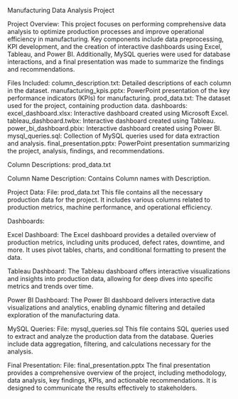 Manufacturing Data Analysis Project

Project Overview:
This project focuses on performing comprehensive data analysis to optimize production processes and improve operational efficiency in manufacturing. Key components include data preprocessing, KPI development, and the creation of interactive dashboards using Excel, Tableau, and Power BI. Additionally, MySQL queries were used for database interactions, and a final presentation was made to summarize the findings and recommendations.

Files Included:
column_description.txt: Detailed descriptions of each column in the dataset.
manufacturing_kpis.pptx: PowerPoint presentation of the key performance indicators (KPIs) for manufacturing.
prod_data.txt: The dataset used for the project, containing production data.
dashboards:
excel_dashboard.xlsx: Interactive dashboard created using Microsoft Excel.
tableau_dashboard.twbx: Interactive dashboard created using Tableau.
power_bi_dashboard.pbix: Interactive dashboard created using Power BI.
mysql_queries.sql: Collection of MySQL queries used for data extraction and analysis.
final_presentation.pptx: PowerPoint presentation summarizing the project, analysis, findings, and recommendations.

Column Descriptions:
prod_data.txt

Column Name	Description:
Contains Column names with Description.

Project Data:
File: prod_data.txt
This file contains all the necessary production data for the project. It includes various columns related to production metrics, machine performance, and operational efficiency.

Dashboards:

Excel Dashboard:
The Excel dashboard provides a detailed overview of production metrics, including units produced, defect rates, downtime, and more. It uses pivot tables, charts, and conditional formatting to present the data.

Tableau Dashboard:
The Tableau dashboard offers interactive visualizations and insights into production data, allowing for deep dives into specific metrics and trends over time.

Power BI Dashboard:
The Power BI dashboard delivers interactive data visualizations and analytics, enabling dynamic filtering and detailed exploration of the manufacturing data.

MySQL Queries:
File: mysql_queries.sql
This file contains SQL queries used to extract and analyze the production data from the database. Queries include data aggregation, filtering, and calculations necessary for the analysis.

Final Presentation:
File: final_presentation.pptx
The final presentation provides a comprehensive overview of the project, including methodology, data analysis, key findings, KPIs, and actionable recommendations. It is designed to communicate the results effectively to stakeholders.
